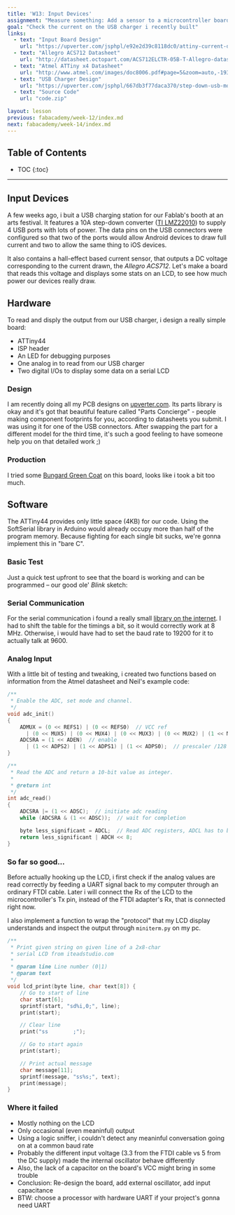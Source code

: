 ```yaml
---
title: 'W13: Input Devices'
assignment: "Measure something: Add a sensor to a microcontroller board that you have designed and read it"
goal: "Check the current on the USB charger i recently built"
links:
  - text: "Input Board Design"
    url: "https://upverter.com/jsphpl/e92e2d39c8118dc0/attiny-current-display/"
  - text: "Allegro ACS712 Datasheet"
    url: "http://datasheet.octopart.com/ACS712ELCTR-05B-T-Allegro-datasheet-13439546.pdf"
  - text: "Atmel ATTiny x4 Datasheet"
    url: "http://www.atmel.com/images/doc8006.pdf#page=5&zoom=auto,-193,713"
  - text: "USB Charger Design"
    url: "https://upverter.com/jsphpl/667db3f77daca370/step-down-usb-monitored-smt-alt/"
  - text: "Source Code"
    url: "code.zip"

layout: lesson
previous: fabacademy/week-12/index.md
next: fabacademy/week-14/index.md
---
```


## Table of Contents

* TOC
{:toc}

---

## Input Devices

A few weeks ago, i buit a USB charging station for our Fablab's booth at an arts festival. It features a 10A step-down converter ([TI LMZ22010](http://www.ti.com/lit/ds/symlink/lmz22010.pdf)) to supply 4 USB ports with lots of power. The data pins on the USB connectors were configured so that two of the ports would allow Android devices to draw full current and two to allow the same thing to iOS devices.

It also contains a hall-effect based current sensor, that outputs a DC voltage corresponding to the current drawn, the *Allegro ACS712*. Let's make a board that reads this voltage and displays some stats on an LCD, to see how much power our devices really draw.

<zoom src="01-usb-board.png" caption="Board layout of the usb charging circuit (link to source and schematic at the top of this page)"></zoom>

## Hardware

To read and disply the output from our USB charger, i design a really simple board:

- ATTiny44
- ISP header
- An LED for debugging purposes
- One analog in to read from our USB charger
- Two digital I/Os to display some data on a serial LCD

### Design

I am recently doing all my PCB designs on [upverter.com](upverter.com). Its parts library is okay and it's got that beautiful feature called "Parts Concierge" - people making component footprints for you, according to datasheets you submit. I was using it for one of the USB connectors. After swapping the part for a different model for the third time, it's such a good feeling to have someone help you on that detailed work ;)

<div class="row">
	<div class="col-md-4"><zoom src="02-input-board-schematic.png" caption="Quite simple schematic"></zoom></div>
	<div class="col-md-4"><zoom src="03-input-board-components.png" caption="Component Locations"></zoom></div>
	<div class="col-md-4"><zoom src="04-input-board-traces.png" caption="Top Copper Layer"></zoom></div>
</div>

### Production

I tried some <a href="https://www.bungard.de/index.php/de/produkte/oberflaechen/green-coat">Bungard Green Coat</a> on this board, looks like i took a bit too much.

<div class="row">
	<div class="col-md-3"><zoom src="07-raw-board.jpg"></zoom></div>
	<div class="col-md-3"><zoom src="08-green-board.jpg"></zoom></div>
	<div class="col-md-3"><zoom src="11-components.jpg"></zoom></div>
	<div class="col-md-3"><zoom src="12-board-soldered.jpg"></zoom></div>
</div>

## Software

The ATTiny44 provides only little space (4KB) for our code. Using the SoftSerial library in Arduino would already occupy more than half of the program memory. Because fighting for each single bit sucks, we're gonna implement this in "bare C".

### Basic Test

Just a quick test upfront to see that the board is working and can be programmed – our good ole' *Blink* sketch:

<zoom src="09-board-blink.jpg"></zoom>

### Serial Communication

For the serial communication i found a really small [library on the internet](http://www.bot-thoughts.com/2013/11/attiny-software-serial.html). I had to shift the table for the timings a bit, so it would correctly work at 8 MHz. Otherwise, i would have had to set the baud rate to 19200 for it to actually talk at 9600.

### Analog Input

With a little bit of testing and tweaking, i created two functions based on information from the Atmel datasheet and Neil's example code:

```c
/**
 * Enable the ADC, set mode and channel.
 */
void adc_init()
{
    ADMUX = (0 << REFS1) | (0 << REFS0)  // VCC ref
      | (0 << MUX5) | (0 << MUX4) | (0 << MUX3) | (0 << MUX2) | (1 << MUX1) | (1 << MUX0);  // PA3 (ADC3)
    ADCSRA = (1 << ADEN)  // enable
      | (1 << ADPS2) | (1 << ADPS1) | (1 << ADPS0);  // prescaler /128
}

/**
 * Read the ADC and return a 10-bit value as integer.
 *
 * @return int
 */
int adc_read()
{
    ADCSRA |= (1 << ADSC);  // initiate adc reading
    while (ADCSRA & (1 << ADSC));  // wait for completion

    byte less_significant = ADCL;  // Read ADC registers, ADCL has to be read first
    return less_significant | ADCH << 8;
}
```

### So far so good…

Before actually hooking up the LCD, i first check if the analog values are read correctly by feeding a UART signal back to my computer through an ordinary FTDI cable. Later i will connect the Rx of the LCD to the microcontroller's Tx pin, instead of the FTDI adapter's Rx, that is connected right now.

<div class="row">
	<div class="col-md-6">
		<zoom src="05-raw-values.png" caption="Raw values from free-floating ADC input"></zoom>
	</div>
	<div class="col-md-6">
		<zoom src="06-current-output.png" caption="Input converted to mA and wrapped in LCD's protocol"></zoom>
	</div>
</div>

I also implement a function to wrap the "protocol" that my LCD display understands and inspect the output through `miniterm.py` on my pc.

```c
/**
 * Print given string on given line of a 2x8-char
 * serial LCD from iteadstudio.com
 *
 * @param line Line number (0|1)
 * @param text
 */
void lcd_print(byte line, char text[8]) {
    // Go to start of line
    char start[6];
    sprintf(start, "sd%i,0;", line);
    print(start);

    // Clear line
    print("ss        ;");

    // Go to start again
    print(start);

    // Print actual message
    char message[11];
    sprintf(message, "ss%s;", text);
    print(message);
}
```

### Where it failed

- Mostly nothing on the LCD
- Only occasional (even meaninful) output
- Using a logic sniffer, i couldn't detect any meaninful conversation going on at a common baud rate
- Probably the different input voltage (3.3 from the FTDI cable vs 5 from the DC supply) made the internal oscillator behave differently
- Also, the lack of a capacitor on the board's VCC might bring in some trouble
- Conclusion: Re-design the board, add external oscillator, add input capacitance
- BTW: choose a processor with hardware UART if your project's gonna need UART

<zoom src="10-result.jpg" caption="The best result i could get. The value doesn't make any sense but at least we know it's mA ;)"></zoom>
